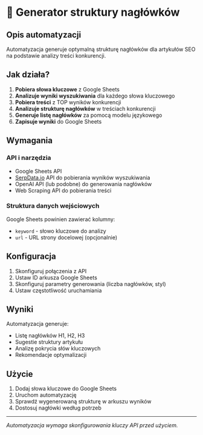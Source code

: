 # 📝 Generator struktury nagłówków

## Opis automatyzacji

Automatyzacja generuje optymalną strukturę nagłówków dla artykułów SEO na podstawie analizy treści konkurencji.

## Jak działa?

1. **Pobiera słowa kluczowe** z Google Sheets
2. **Analizuje wyniki wyszukiwania** dla każdego słowa kluczowego
3. **Pobiera treści** z TOP wyników konkurencji
4. **Analizuje strukturę nagłówków** w treściach konkurencji
5. **Generuje listę nagłówków** za pomocą modelu językowego
6. **Zapisuje wyniki** do Google Sheets

## Wymagania

### API i narzędzia
- Google Sheets API
- [SerpData.io](https://serpdata.io/) API do pobierania wyników wyszukiwania
- OpenAI API (lub podobne) do generowania nagłówków
- Web Scraping API do pobierania treści

### Struktura danych wejściowych
Google Sheets powinien zawierać kolumny:
- `keyword` - słowo kluczowe do analizy
- `url` - URL strony docelowej (opcjonalnie)

## Konfiguracja

1. Skonfiguruj połączenia z API
2. Ustaw ID arkusza Google Sheets
3. Skonfiguruj parametry generowania (liczba nagłówków, styl)
4. Ustaw częstotliwość uruchamiania

## Wyniki

Automatyzacja generuje:
- Listę nagłówków H1, H2, H3
- Sugestie struktury artykułu
- Analizę pokrycia słów kluczowych
- Rekomendacje optymalizacji

## Użycie

1. Dodaj słowa kluczowe do Google Sheets
2. Uruchom automatyzację
3. Sprawdź wygenerowaną strukturę w arkuszu wyników
4. Dostosuj nagłówki według potrzeb

---

*Automatyzacja wymaga skonfigurowania kluczy API przed użyciem.* 